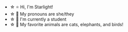 * ☆ ⭐ Hi, I'm Starlight!
* ☆ 🩷 My pronouns are she/they
* ☆ 🌙 I'm currently a student
* ☆ 🌸 My favorite animals are cats, elephants, and birds!
